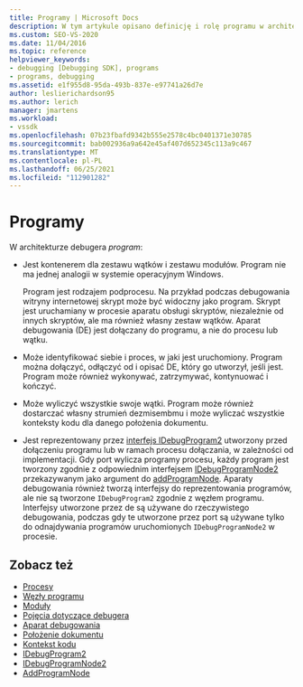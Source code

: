 ```yaml
---
title: Programy | Microsoft Docs
description: W tym artykule opisano definicję i rolę programu w architekturze debugera w Visual Studio.
ms.custom: SEO-VS-2020
ms.date: 11/04/2016
ms.topic: reference
helpviewer_keywords:
- debugging [Debugging SDK], programs
- programs, debugging
ms.assetid: e1f955d8-95da-493b-837e-e97741a26d7e
author: leslierichardson95
ms.author: lerich
manager: jmartens
ms.workload:
- vssdk
ms.openlocfilehash: 07b23fbafd9342b555e2578c4bc0401371e30785
ms.sourcegitcommit: bab002936a9a642e45af407d652345c113a9c467
ms.translationtype: MT
ms.contentlocale: pl-PL
ms.lasthandoff: 06/25/2021
ms.locfileid: "112901282"
---
```

# <a name="programs"></a>Programy
W architekturze debugera *program*:

- Jest kontenerem dla zestawu wątków i zestawu modułów. Program nie ma jednej analogii w systemie operacyjnym Windows.

     Program jest rodzajem podprocesu. Na przykład podczas debugowania witryny internetowej skrypt może być widoczny jako program. Skrypt jest uruchamiany w procesie aparatu obsługi skryptów, niezależnie od innych skryptów, ale ma również własny zestaw wątków. Aparat debugowania (DE) jest dołączany do programu, a nie do procesu lub wątku.

- Może identyfikować siebie i proces, w jaki jest uruchomiony. Program można dołączyć, odłączyć od i opisać DE, który go utworzył, jeśli jest. Program może również wykonywać, zatrzymywać, kontynuować i kończyć.

- Może wyliczyć wszystkie swoje wątki. Program może również dostarczać własny strumień dezmisembmu i może wyliczać wszystkie konteksty kodu dla danego położenia dokumentu.

- Jest reprezentowany przez [interfejs IDebugProgram2](../../extensibility/debugger/reference/idebugprogram2.md) utworzony przed dołączeniu programu lub w ramach procesu dołączania, w zależności od implementacji. Gdy port wylicza programy procesu, każdy program jest tworzony zgodnie z odpowiednim interfejsem [IDebugProgramNode2](../../extensibility/debugger/reference/idebugprogramnode2.md) przekazywanym jako argument do [addProgramNode](../../extensibility/debugger/reference/idebugportnotify2-addprogramnode.md). Aparaty debugowania również tworzą interfejsy do reprezentowania programów, ale nie są tworzone `IDebugProgram2` zgodnie z węzłem programu. Interfejsy utworzone przez de są używane do rzeczywistego debugowania, podczas gdy te utworzone przez port są używane tylko do odnajdywania programów uruchomionych `IDebugProgramNode2` w procesie.

## <a name="see-also"></a>Zobacz też
- [Procesy](../../extensibility/debugger/processes.md)
- [Węzły programu](../../extensibility/debugger/program-nodes.md)
- [Moduły](../../extensibility/debugger/modules.md)
- [Pojęcia dotyczące debugera](../../extensibility/debugger/debugger-concepts.md)
- [Aparat debugowania](../../extensibility/debugger/debug-engine.md)
- [Położenie dokumentu](../../extensibility/debugger/document-position.md)
- [Kontekst kodu](../../extensibility/debugger/code-context.md)
- [IDebugProgram2](../../extensibility/debugger/reference/idebugprogram2.md)
- [IDebugProgramNode2](../../extensibility/debugger/reference/idebugprogramnode2.md)
- [AddProgramNode](../../extensibility/debugger/reference/idebugportnotify2-addprogramnode.md)
